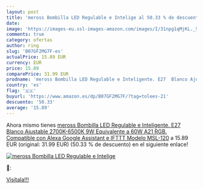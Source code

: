 ```yaml
---
layout: post
title: 'meross Bombilla LED Regulable e Intelige al 50.33 % de descuento'
date: 
image: 'https://images-eu.ssl-images-amazon.com/images/I/31npg1qMjKL._SL200_.jpg'
comments: true
category: ofertas
author: ring
slug: 'B07GF2MG7F-es'
actualPrice: 15.89 EUR
currency: EUR
price: 15.89
comparePrice: 31.99 EUR
prodname: 'meross Bombilla LED Regulable e Inteligente. E27  Blanco Ajustable  2700K-6500K  9W Equivalente a 60W A21 RGB. Compatible con Alexa  Google Assistant e IFTTT Modelo MSL-120'
country: 'es'
flag: '🇪🇸'
buyurl: 'https://www.amazon.es/dp/B07GF2MG7F/?tag=tolees-21'
descuento: '50.33'
average: '15.89'
---
```


Ahora mismo tienes [meross Bombilla LED Regulable e Inteligente. E27  Blanco Ajustable  2700K-6500K  9W Equivalente a 60W A21 RGB. Compatible con Alexa  Google Assistant e IFTTT Modelo MSL-120](https://www.amazon.es/dp/B07GF2MG7F/?tag=tolees-21) a 15.89 EUR (original: 31.99 EUR) (50.33 %  de descuento) en el siguiente enlace!

[![meross Bombilla LED Regulable e Intelige](https://images-eu.ssl-images-amazon.com/images/I/31npg1qMjKL._SL200_.jpg)](https://www.amazon.es/dp/B07GF2MG7F/?tag=tolees-21)

🔎:


[Visítala!!!](https://www.amazon.es/dp/B07GF2MG7F/?tag=tolees-21)
